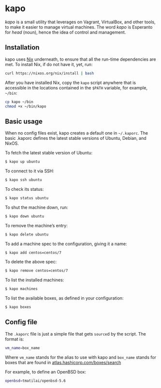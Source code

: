 kapo
====

_kapo_ is a small utility that leverages on Vagrant, VirtualBox, and
other tools, to make it easier to manage virtual machines. The word
*kapo* is Esperanto for *head* (noun), hence the idea of control and
management.


## Installation

kapo uses [Nix](https://nixos.org/nix) underneath, to ensure that all
the run-time dependencies are met. To install Nix, if do not have it,
yet, run:

```bash
curl https://nixos.org/nix/install | bash
```

After you have installed Nix, copy the `kapo` script anywhere that is
accessible in the locations contained in the `$PATH` variable, for
example, `~/bin`:

```bash
cp kapo ~/bin
chmod +x ~/bin/kapo
```


## Basic usage

When no config files exist, kapo creates a default one in
`~/.kaporc`. The basic .kaporc defines the latest stable versions of
Ubuntu, Debian, and NixOS.

To fetch the latest stable version of Ubuntu:

```bash
$ kapo up ubuntu
```

To connect to it via SSH:

```bash
$ kapo ssh ubuntu
```

To check its status:

```bash
$ kapo status ubuntu
```

To shut the machine down, run:

```bash
$ kapo down ubuntu
```

To remove the machine’s entry:

```bash
$ kapo delete ubuntu
```

To add a machine spec to the configuration, giving it a name:

```bash
$ kapo add centos=centos/7
```

To delete the above spec:

```bash
$ kapo remove centos=centos/7
```

To list the installed machines:

```bash
$ kapo machines
```

To list the available boxes, as defined in your configuration:

```bash
$ kapo boxes
```


## Config file

The `.kaporc` file is just a simple file that gets `source`d by the
script. The format is:

```bash
vm_name=box_name
```

Where `vm_name` stands for the alias to use with kapo and `box_name`
stands for boxes that are found in
[atlas.hashicorp.com/boxes/search](https://atlas.hashicorp.com/boxes/search)

For example, to define an OpenBSD box:

```bash
openbsd=tmatilai/openbsd-5.6
```
